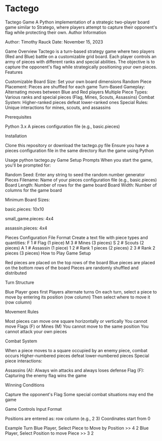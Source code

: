 # Tactego

Tactego Game
A Python implementation of a strategic two-player board game similar to Stratego, where players attempt to capture their opponent's flag while protecting their own.
Author Information

Author: Timothy Rauck
Date: November 15, 2023

Game Overview
Tactego is a turn-based strategy game where two players (Red and Blue) battle on a customizable grid board. Each player controls an army of pieces with different ranks and special abilities. The objective is to capture the opponent's flag while strategically positioning your own pieces.
Features

Customizable Board Size: Set your own board dimensions
Random Piece Placement: Pieces are shuffled for each game
Turn-Based Gameplay: Alternating moves between Blue and Red players
Multiple Piece Types: Various ranks and special pieces (Flag, Mines, Scouts, Assassins)
Combat System: Higher-ranked pieces defeat lower-ranked ones
Special Rules: Unique interactions for mines, scouts, and assassins

Prerequisites

Python 3.x
A pieces configuration file (e.g., basic.pieces)

Installation

Clone this repository or download the tactego.py file
Ensure you have a pieces configuration file in the same directory
Run the game using Python

Usage
python tactego.py
Game Setup Prompts
When you start the game, you'll be prompted for:

Random Seed: Enter any string to seed the random number generator
Pieces Filename: Name of your pieces configuration file (e.g., basic.pieces)
Board Length: Number of rows for the game board
Board Width: Number of columns for the game board

Minimum Board Sizes:

basic.pieces: 10x10

small_game.pieces: 4x4

assassin.pieces: 4x4

Pieces Configuration File Format
Create a text file with piece types and quantities:
F 1    # Flag (1 piece)
M 3    # Mines (3 pieces)
S 2    # Scouts (2 pieces)
A 1    # Assassin (1 piece)
1 2    # Rank 1 pieces (2 pieces)
2 3    # Rank 2 pieces (3 pieces)
How to Play
Game Setup

Red pieces are placed on the top rows of the board
Blue pieces are placed on the bottom rows of the board
Pieces are randomly shuffled and distributed

Turn Structure

Blue Player goes first
Players alternate turns
On each turn, select a piece to move by entering its position (row column)
Then select where to move it (row column)

Movement Rules

Most pieces can move one square horizontally or vertically
You cannot move Flags (F) or Mines (M)
You cannot move to the same position
You cannot attack your own pieces

Combat System

When a piece moves to a square occupied by an enemy piece, combat occurs
Higher-numbered pieces defeat lower-numbered pieces
Special piece interactions:

Assassins (A): Always win attacks and always loses defense
Flag (F): Capturing the enemy flag wins the game



Winning Conditions

Capture the opponent's Flag
Some special combat situations may end the game

Game Controls
Input Format

Positions are entered as: row column (e.g., 2 3)
Coordinates start from 0

Example Turn
Blue Player, Select Piece to Move by Position >> 4 2
Blue Player, Select Position to move Piece >> 3 2
